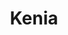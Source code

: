 ---
title: "Kenia"
introtext: "Kenia, het land in Afrika wat het hele continent samenvat. Het heeft immense regenwouden, grote bergen, uitgestrekte savanne’s, mooie riftvalleien en zó veel verschillende diersoorten. Het is een prachtig land om op vakantie te gaan, je kan er op avontuur, maar ook relaxen op de hagelwitte stranden met koraalriffen die alle kleuren van de regenboog hebben. Populaire bestemmingen binnen Kenia zijn: Hell's Gate National Park voor safari’s, Kakamega Forest Reserve voor regenwoud tochten waar je apen kan spotten en Diani beach staat bekend om de prachtige stranden. En mooi meegenomen: Kenia is nog niet ontdekt door de grote massa. Kenia is ongerept en zal je versteld doen staan door haar schoonheid."
introimage: "https://lh3.googleusercontent.com/afbYnPXHQf8kj2fYg_UcQ_6mcn3my8leC_yI6U0hAC_hcTXq8mBH5pY4B3ygRBQLT3uQegz9By0X8v0fHtCW2szPjQ43FIHXWZVWrxC4xZAo_dcoKDHbFpMiP-6c-C8vQxdL8ME7ew=w800"
surface: "580.000"
inhabitants: "50.100.000"
rate: "111,37"
valuta: "shilling"
need_to_know_text: ""
need_to_know_more_text: ""
fact_one_text: ""
fact_two_text: ""
bigmac_index: ""
images: "https://lh3.googleusercontent.com/vMzw_UDA27CsKVJaX8Sh-cF83jQudC2eMhl7-hyKerImQXf3Ew6UbnHFf_JqoJLWplNDqglewspQamK5ujT0FYe6j-bZ5BxsBj5DcWrrU7tbhKxBxj3HnG90-CRw48UnaVwQuMjFcQ=w800|https://lh3.googleusercontent.com/k8o6fv9lLMmaS8qF1jUi-zhLkdSfgwoFhGH7kYT1oMhk2ujpxC8ZaoJmz-tW-rN6wSAreAWSxxvqk5bjj21nnQQzK4hMiJTxLvlgFB-ETNglc0IH5MBCMR5ZrGAIeO2jqhj9FiL53A=w800|https://lh3.googleusercontent.com/Gq3v7CMpu0s2yV4kCfN3QDgiZJjmAAtjMD6AmaG8Mr1QSkXG3OpLAU4C7bSuaqEa9QAixaWJtTVlJgjyjztcEhlO7aMUBjWHaIzacYmk2CPlM5SSJJaAkQg4O1erjUncQe8_QMEUjw=w800|https://lh3.googleusercontent.com/RdBAnoagRiB72UkdJKujaWcqwVglNkNjYdsXeY9CGvuQNWC4hXKwIcuY94Lbm_H82XpdBz2vwda_m__3CGPX3gnbB3nPiDQ9UUJGszlAaTjmAeslhJbbya6Hmb8bv7wuaXz9sX97RA=w800"
flight_button_title: "Check vluchtprijzen Kenia"
flight_button_url: "https://lt45.net/c/?si=11986&li=1528136&wi=335922&ws=&dl=transport%2Fflights%2Fnl%2Fke%2F%3Flocale%3Dnl-NL%26currency%3DEUR%26market%3DNL"
inspiration_url: "https://partner.bol.com/click/click?p=2&t=url&s=1025999&f=TXL&url=https%3A%2F%2Fwww.bol.com%2Fnl%2Ff%2Flonely-planet-kenya%2F9200000043086312%2F&name=Kenya%2010%20LP%2C%20Lonely%20Planet"
country_code: "ke"
hotels_url: "https://www.booking.com/country/ke.nl.html?aid=1837623"
continent: "Afrika"
---